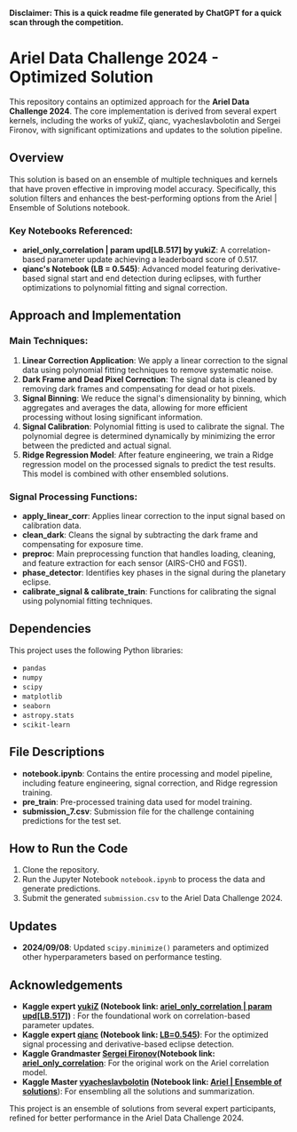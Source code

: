 **Disclaimer: This is a quick readme file generated by ChatGPT for a quick scan through the competition.**
# Ariel Data Challenge 2024 - Optimized Solution

This repository contains an optimized approach for the **Ariel Data Challenge 2024**. The core implementation is derived from several expert kernels, including the works of yukiZ, qianc, vyacheslavbolotin and Sergei Fironov, with significant optimizations and updates to the solution pipeline.

## Overview

This solution is based on an ensemble of multiple techniques and kernels that have proven effective in improving model accuracy. Specifically, this solution filters and enhances the best-performing options from the Ariel | Ensemble of Solutions notebook.

### Key Notebooks Referenced:
- **ariel_only_correlation | param upd[LB.517] by yukiZ**: A correlation-based parameter update achieving a leaderboard score of 0.517.
- **qianc's Notebook (LB = 0.545)**: Advanced model featuring derivative-based signal start and end detection during eclipses, with further optimizations to polynomial fitting and signal correction.

## Approach and Implementation

### Main Techniques:
1. **Linear Correction Application**: We apply a linear correction to the signal data using polynomial fitting techniques to remove systematic noise.
2. **Dark Frame and Dead Pixel Correction**: The signal data is cleaned by removing dark frames and compensating for dead or hot pixels.
3. **Signal Binning**: We reduce the signal's dimensionality by binning, which aggregates and averages the data, allowing for more efficient processing without losing significant information.
4. **Signal Calibration**: Polynomial fitting is used to calibrate the signal. The polynomial degree is determined dynamically by minimizing the error between the predicted and actual signal.
5. **Ridge Regression Model**: After feature engineering, we train a Ridge regression model on the processed signals to predict the test results. This model is combined with other ensembled solutions.

### Signal Processing Functions:
- **apply_linear_corr**: Applies linear correction to the input signal based on calibration data.
- **clean_dark**: Cleans the signal by subtracting the dark frame and compensating for exposure time.
- **preproc**: Main preprocessing function that handles loading, cleaning, and feature extraction for each sensor (AIRS-CH0 and FGS1).
- **phase_detector**: Identifies key phases in the signal during the planetary eclipse.
- **calibrate_signal & calibrate_train**: Functions for calibrating the signal using polynomial fitting techniques.

## Dependencies

This project uses the following Python libraries:
- `pandas`
- `numpy`
- `scipy`
- `matplotlib`
- `seaborn`
- `astropy.stats`
- `scikit-learn`

## File Descriptions

- **notebook.ipynb**: Contains the entire processing and model pipeline, including feature engineering, signal correction, and Ridge regression training.
- **pre_train**: Pre-processed training data used for model training.
- **submission_7.csv**: Submission file for the challenge containing predictions for the test set.

## How to Run the Code

1. Clone the repository.
2. Run the Jupyter Notebook `notebook.ipynb` to process the data and generate predictions.
3. Submit the generated `submission.csv` to the Ariel Data Challenge 2024.

## Updates

- **2024/09/08**: Updated `scipy.minimize()` parameters and optimized other hyperparameters based on performance testing.

## Acknowledgements

- **Kaggle expert [yukiZ](https://www.kaggle.com/hideyukizushi) (Notebook link: [ariel_only_correlation | param upd[LB.517]](https://www.kaggle.com/code/hideyukizushi/ariel-only-correlation-param-upd-lb-517))**  : For the foundational work on correlation-based parameter updates.
- **Kaggle expert [qianc](https://www.kaggle.com/xiaocao123) (Notebook link: [LB=0.545](https://www.kaggle.com/code/xiaocao123/lb-0-545))**: For the optimized signal processing and derivative-based eclipse detection.
- **Kaggle Grandmaster [Sergei Fironov](https://www.kaggle.com/sergeifironov)(Notebook link: [ariel_only_correlation](https://www.kaggle.com/code/sergeifironov/ariel-only-correlation)**: For the original work on the Ariel correlation model.
- **Kaggle Master [vyacheslavbolotin](https://www.kaggle.com/vyacheslavbolotin) (Notebook link: [Ariel | Ensemble of solutions](https://www.kaggle.com/code/vyacheslavbolotin/ensemble-of-solutions/edit)**): For ensembling all the solutions and summarization.

This project is an ensemble of solutions from several expert participants, refined for better performance in the Ariel Data Challenge 2024.

